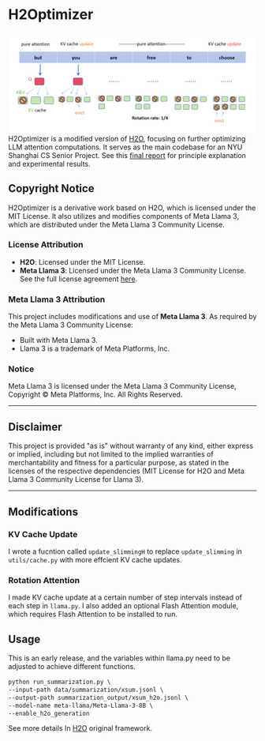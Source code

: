 # H2Optimizer
![Core ideas](rotation_algo.PNG)
H2Optimizer is a modified version of [H2O](https://github.com/meta-llama/llama-recipes/tree/main/recipes/experimental/long_context/H2O), focusing on further optimizing LLM attention computations. It serves as the main codebase for an NYU Shanghai CS Senior Project. See this [final report](https://drive.google.com/file/d/10qK5nrqpIJlVvzUl2J7gUW63xhfluDzf/view?usp=sharing) for principle explanation and experimental results.

## Copyright Notice

H2Optimizer is a derivative work based on H2O, which is licensed under the MIT License. It also utilizes and modifies components of Meta Llama 3, which are distributed under the Meta Llama 3 Community License. 

### License Attribution

- **H2O**: Licensed under the MIT License.
- **Meta Llama 3**: Licensed under the Meta Llama 3 Community License. See the full license agreement [here](https://github.com/meta-llama/llama-models/blob/main/models/llama3/LICENSE).

### Meta Llama 3 Attribution

This project includes modifications and use of **Meta Llama 3**. As required by the Meta Llama 3 Community License:
- Built with Meta Llama 3.
- Llama 3 is a trademark of Meta Platforms, Inc.

### Notice

Meta Llama 3 is licensed under the Meta Llama 3 Community License, Copyright © Meta Platforms, Inc. All Rights Reserved.

---

## Disclaimer

This project is provided "as is" without warranty of any kind, either express or implied, including but not limited to the implied warranties of merchantability and fitness for a particular purpose, as stated in the licenses of the respective dependencies (MIT License for H2O and Meta Llama 3 Community License for Llama 3).

---
## Modifications

### KV Cache Update

I wrote a fucntion called `update_slimmingH` to replace `update_slimming` in `utils/cache.py` with more effcient KV cache updates.

### Rotation Attention
I made KV cache update at a certain number of step intervals instead of each step in `llama.py`. I also added an optional Flash Attention module, which requires Flash Attention to be installed to run.

## Usage
This is an early release, and the variables within llama.py need to be adjusted to achieve different functions.
```
python run_summarization.py \
--input-path data/summarization/xsum.jsonl \
--output-path summarization_output/xsum_h2o.jsonl \
--model-name meta-llama/Meta-Llama-3-8B \
--enable_h2o_generation
```
See more details In [H2O](https://github.com/meta-llama/llama-recipes/tree/main/recipes/experimental/long_context/H2O) original framework.
